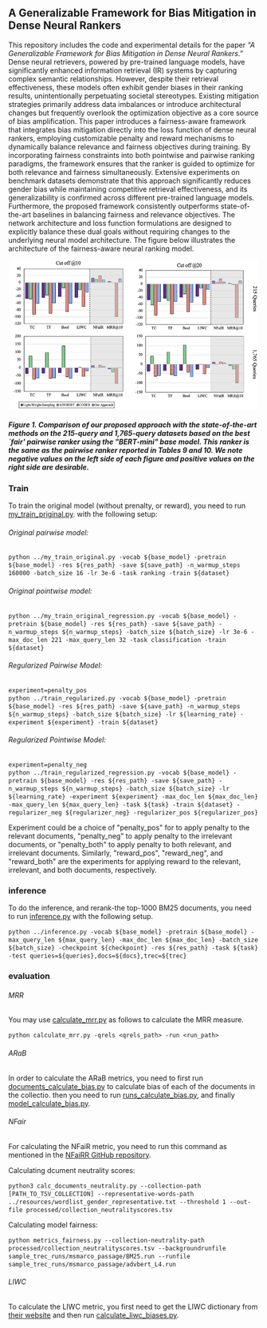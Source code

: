 ## A Generalizable Framework for Bias Mitigation in Dense Neural Rankers

This repository includes the code and experimental details for the paper *"A Generalizable Framework for Bias Mitigation in Dense Neural Rankers."* Dense neural retrievers, powered by pre-trained language models, have significantly enhanced information retrieval (IR) systems by capturing complex semantic relationships. However, despite their retrieval effectiveness, these models often exhibit gender biases in their ranking results, unintentionally perpetuating societal stereotypes. Existing mitigation strategies primarily address data imbalances or introduce architectural changes but frequently overlook the optimization objective as a core source of bias amplification. This paper introduces a fairness-aware framework that integrates bias mitigation directly into the loss function of dense neural rankers, employing customizable penalty and reward mechanisms to dynamically balance relevance and fairness objectives during training. By incorporating fairness constraints into both pointwise and pairwise ranking paradigms, the framework ensures that the ranker is guided to optimize for both relevance and fairness simultaneously. Extensive experiments on benchmark datasets demonstrate that this approach significantly reduces gender bias while maintaining competitive retrieval effectiveness, and its generalizability is confirmed across different pre-trained language models. Furthermore, the proposed framework consistently outperforms state-of-the-art baselines in balancing fairness and relevance objectives. The network architecture and loss function formulations are designed to explicitly balance these dual goals without requiring changes to the underlying neural model architecture. The figure below illustrates the architecture of the fairness-aware neural ranking model.
<div align="center">
  

  <img src="https://github.com/fairnesspaper/fairnesspaper/blob/main/baselines1.png" width="500" height="300"/>
</div>
  
##### Figure 1. Comparison of our proposed approach with the state-of-the-art methods on the 215-query and 1,765-query datasets based on the best `fair' pairwise ranker using the "BERT-mini" base model. This ranker is the same as the pairwise ranker reported in Tables 9 and 10. We note negative values on the left side of each figure and positive values on the right side are desirable.


### Train
To train the original model (without prenalty, or reward), you need to run [my_train_priginal.py](https://github.com/fairnesspaper/fairnesspaper/blob/main/src/my_train_original.py).
with the following setup:

###### Original pairwise model:

```
python ../my_train_original.py -vocab ${base_model} -pretrain ${base_model} -res ${res_path} -save ${save_path} -n_warmup_steps 160000 -batch_size 16 -lr 3e-6 -task ranking -train ${dataset}
```

###### Original pointwise model:
```
python ../my_train_original_regression.py -vocab ${base_model} -pretrain ${base_model} -res ${res_path} -save ${save_path} -n_warmup_steps ${n_warmup_steps} -batch_size ${batch_size} -lr 3e-6 -max_doc_len 221 -max_query_len 32 -task classification -train ${dataset}

```

###### Regularized Pairwise Model:
```
experiment=penalty_pos
python ../train_regularized.py -vocab ${base_model} -pretrain ${base_model} -res ${res_path} -save ${save_path} -n_warmup_steps ${n_warmup_steps} -batch_size ${batch_size} -lr ${learning_rate} -experiment ${experiment} -train ${dataset}
```


###### Regularized Pointwise Model:

```
experiment=penalty_neg
python ../train_regularized_regression.py -vocab ${base_model} -pretrain ${base_model} -res ${res_path} -save ${save_path} -n_warmup_steps ${n_warmup_steps} -batch_size ${batch_size} -lr ${learning_rate} -experiment ${experiment} -max_doc_len ${max_doc_len} -max_query_len ${max_query_len} -task ${task} -train ${dataset} -regularizer_neg ${regularizer_neg} -regularizer_pos ${regularizer_pos}

```

Experiment could be a choice of "penalty_pos" for to apply penalty to the relevant documents, "penalty_neg" to apply penalty to the irrelevant documents, or "penalty_both" to apply penalty to both relevant, and irrelevant documents. Similarly, "reward_pos", "reward_neg", and "reward_both" are the experiments for applying reward to the relevant, irrelevant, and both documents, respectively.

### inference

To do the inference, and rerank-the top-1000 BM25 documents, you need to run [inference.py](https://github.com/fairnesspaper/fairnesspaper/blob/main/src/inference.py) with the following setup.


```
python ../inference.py -vocab ${base_model} -pretrain ${base_model} -max_query_len ${max_query_len} -max_doc_len ${max_doc_len} -batch_size ${batch_size} -checkpoint ${checkpoint} -res ${res_path} -task ${task} -test queries=${queries},docs=${docs},trec=${trec}

```

### evaluation

###### MRR

You may use [calculate_mrr.py](https://github.com/fairnesspaper/fairnesspaper/blob/main/src/calculate_mrr.py) as follows to calculate the MRR measure.

```
python calculate_mrr.py -qrels <qrels_path> -run <run_path>
```

###### ARaB
In order to calculate the ARaB metrics, you need to first run [documents_calculate_bias.py](https://github.com/fairnesspaper/fairnesspaper/blob/main/src/documents_calculate_bias.py) to calculate bias of each of the documents in the collectio. then you need to run [runs_calculate_bias.py](https://github.com/fairnesspaper/fairnesspaper/blob/main/src/runs_calculate_bias.py), and finally [model_calculate_bias.py](https://github.com/fairnesspaper/fairnesspaper/blob/main/src/model_calculate_bias.py).

###### NFair
For calculating the NFaiR metric, you need to run this command as mentioned in the [NFaiRR GitHub repository](https://github.com/CPJKU/FairnessRetrievalResults/tree/main/measurement).

Calculating dcument neutrality scores: 
```
python3 calc_documents_neutrality.py --collection-path [PATH_TO_TSV_COLLECTION] --representative-words-path ../resources/wordlist_gender_representative.txt --threshold 1 --out-file processed/collection_neutralityscores.tsv
```

Calculating model fairness:
```
python metrics_fairness.py --collection-neutrality-path processed/collection_neutralityscores.tsv --backgroundrunfile sample_trec_runs/msmarco_passage/BM25.run --runfile sample_trec_runs/msmarco_passage/advbert_L4.run
```
###### LIWC

To calculate the LIWC metric, you first need to get the LIWC dictionary from [their website](https://www.liwc.app) and then run [calculate_liwc_biases.py](https://github.com/fairnesspaper/fairnesspaper/blob/main/src/LIWC/calculate_liwc_biases.py).


